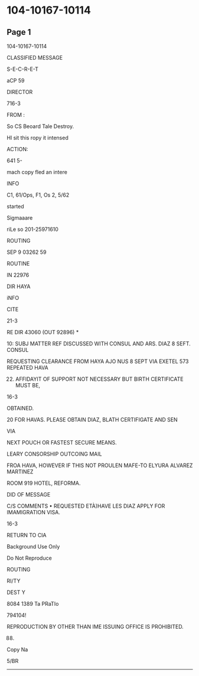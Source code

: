 # 104-10167-10114

## Page 1

104-10167-10114

CLASSIFIED MESSAGE

S-E-C-R-E-T

aCP 59

DIRECTOR

716-3

FROM :

So CS Beoard Tale Destroy.

Hl sit this ropy it intensed

ACTION:

641 5-

mach copy fled an intere

INFO

C1, 61/Ops, F1, Os 2, 5/62

started

Sigmaaare

riLe so 201-25971610

ROUTING

SEP 9 03262 59

ROUTINE

IN 22976

DIR HAYA

iNFO

CITE

21-3

RE DIR 43060 (OUT 92896) *

10: SUBJ MATTER REF DISCUSSED WITH CONSUL AND ARS. DIAZ 8 SEFT. CONSUL

REQUESTING CLEARANCE FROM HAYA AJO NUS 8 SEPT VIA EXETEL 573 REPEATED HAVA

22. AFFIDAYIT OF SUPPORT NOT NECESSARY BUT BIRTH CERTIFICATE MUST BE,

16-3

OBTAINED.

20 FOR HAVAS. PLEASE OBTAIN DIAZ, BLATH CERTIFIGATE AND SEN

VIA

NEXT POUCH OR FASTEST SECURE MEANS.

LEARY CONSORSHIP OUTCOING MAIL

FROA HAVA, HOWEVER IF THIS NOT PROULEN MAFE-TO ELYURA ALVAREZ MARTINEZ

ROOM 919 HOTEL, REFORMA.

DID OF MESSAGE

C/S COMMENTS • REQUESTED ETÀ)HAVE LES DIAZ APPLY FOR IMAMIGRATION VISA.

16-3

RETURN TO CIA

Background Use Only

Do Not Reproduce

ROUTING

RI/TY

DEST Y

8084 1389 Ta PRaTIo

794104!

REPRODUCTION BY OTHER THAN IME ISSUING OFFICE IS PROHIBITED.

088)

Copy Na

5/BR

---


